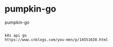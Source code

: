 # pumpkin-go
pumpkin-go

```shell

```

```
k8s api go
https://www.cnblogs.com/you-men/p/14551630.html
```